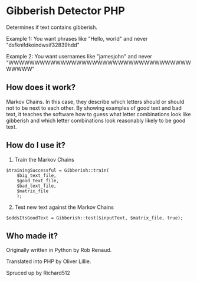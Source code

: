 # Gibberish Detector PHP
Determines if text contains gibberish.

Example 1: You want phrases like "Hello, world" and never "dsfknifdkoindwsif32839hdd"

Example 2: You want usernames like "jamesjohn" and never "WWWWWWWWWWWWWWWWWWWWWWWWWWWWWWWWWWWWWWWW"

## How does it work?

Markov Chains. In this case, they describe which letters should or should not to be next to each other. By showing examples of good text and bad text, it teaches the software how to guess what letter combinations look like gibberish and which letter combinations look reasonably likely to be good text.

## How do I use it?

1) Train the Markov Chains
```
$trainingSuccessful = Gibberish::train(
	$big_text_file,
	$good_text_file,
	$bad_text_file,
	$matrix_file
	);
```

2) Test new text against the Markov Chains
```
$oddsItsGoodText = Gibberish::test($inputText, $matrix_file, true);
```

## Who made it?

Originally written in Python by Rob Renaud.

Translated into PHP by Oliver Lillie.

Spruced up by Richard512
